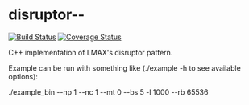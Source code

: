disruptor--
===========
[![Build Status](https://travis-ci.org/fsaintjacques/disruptor--.svg?branch=develop)](https://travis-ci.org/fsaintjacques/disruptor--) [![Coverage Status](https://coveralls.io/repos/fsaintjacques/disruptor--/badge.svg?branch=develop)](https://coveralls.io/r/fsaintjacques/disruptor--?branch=develop)

C++ implementation of LMAX's disruptor pattern.

Example can be run with something like (./example -h to see available options):

./example_bin --np 1 --nc 1 --mt 0 --bs 5 -l 1000 --rb 65536

